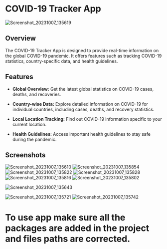 # COVID-19 Tracker App
![Screenshot_20231007_135619](https://github.com/ahsanaliSWE/covid-19_tracker/assets/93969884/e7f9b682-8ace-4e33-905f-a51342768df0)



## Overview

The COVID-19 Tracker App is designed to provide real-time information on the global COVID-19 pandemic. It offers features such as tracking COVID-19 statistics, country-specific data, and health guidelines.

## Features

- **Global Overview:** Get the latest global statistics on COVID-19 cases, deaths, and recoveries.

- **Country-wise Data:** Explore detailed information on COVID-19 for individual countries, including cases, deaths, and recovery statistics.

- **Local Location Tracking:** Find out COVID-19 information specific to your current location.


- **Health Guidelines:** Access important health guidelines to stay safe during the pandemic.

## Screenshots
![Screenshot_20231007_135610](https://github.com/ahsanaliSWE/covid-19_tracker/assets/93969884/d9be6a6e-66f3-425a-94dc-7dff3d380d9d)
![Screenshot_20231007_135854](https://github.com/ahsanaliSWE/covid-19_tracker/assets/93969884/126a5503-0e11-48d4-972d-db50c6843aa3)
![Screenshot_20231007_135822](https://github.com/ahsanaliSWE/covid-19_tracker/assets/93969884/19e99093-908c-4d69-b324-b090211c9e5d)
![Screenshot_20231007_135828](https://github.com/ahsanaliSWE/covid-19_tracker/assets/93969884/d6fa9f7d-00d4-4d01-9704-34d7ead44966)![Screenshot_20231007_135816](https://github.com/ahsanaliSWE/covid-19_tracker/assets/93969884/83fafa4b-91aa-497a-9b08-3df6b01a4e37)
![Screenshot_20231007_135802](https://github.com/ahsanaliSWE/covid-19_tracker/assets/93969884/93fb0160-bc2e-4e6b-ac8b-521ad0fc90bf)

![Screenshot_20231007_135643](https://github.com/ahsanaliSWE/covid-19_tracker/assets/93969884/03cc4bb6-74b8-4716-9c84-e2a5cdb335fe)

![Screenshot_20231007_135721](https://github.com/ahsanaliSWE/covid-19_tracker/assets/93969884/58706831-5d58-4e74-956d-23fb4cb5fb9d)
![Screenshot_20231007_135742](https://github.com/ahsanaliSWE/covid-19_tracker/assets/93969884/5fc5bd2e-4eaa-41b4-940d-49164814b0d3)


# To use app make sure all the packages are added in the project and files paths are corrected.






